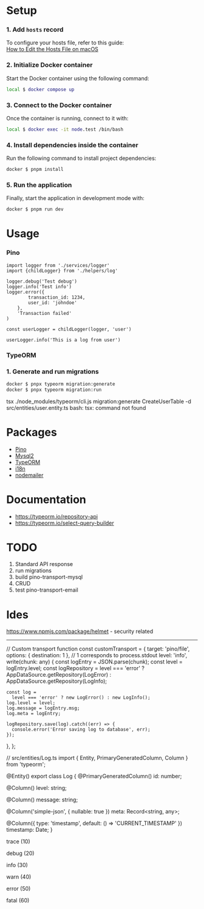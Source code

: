 
# Setup

### 1. Add `hosts` record
To configure your hosts file, refer to this guide:  
[How to Edit the Hosts File on macOS](https://phoenixnap.com/kb/mac-hosts-file)

### 2. Initialize Docker container
Start the Docker container using the following command:

```bash
local $ docker compose up
```

### 3. Connect to the Docker container
Once the container is running, connect to it with:

```bash
local $ docker exec -it node.test /bin/bash
```

### 4. Install dependencies inside the container
Run the following command to install project dependencies:

```bash
docker $ pnpm install
```

### 5. Run the application
Finally, start the application in development mode with:

```bash
docker $ pnpm run dev
```

# Usage

### Pino

```
import logger from './services/logger'
import {childLogger} from './helpers/log'

logger.debug('Test debug')
logger.info('Test info')
logger.error({
        transaction_id: 1234,
        user_id: 'johndoe'
    },
    'Transaction failed'
)

const userLogger = childLogger(logger, 'user')

userLogger.info('This is a log from user')
```
### TypeORM

### 1. Generate and run migrations

```bash
docker $ pnpx typeorm migration:generate
docker $ pnpx typeorm migration:run
```
tsx ./node_modules/typeorm/cli.js migration:generate CreateUserTable -d src/entities/user.entity.ts
bash: tsx: command not found

# Packages

- [Pino](https://github.com/pinojs/pino)
- [Mysql2](https://github.com/sidorares/node-mysql2)
- [TypeORM](https://github.com/typeorm/typeorm)
- [i18n](https://github.com/i18next/i18next)
- [nodemailer](https://nodemailer.com/)

# Documentation

- https://typeorm.io/repository-api
- https://typeorm.io/select-query-builder

# TODO

1. Standard API response
2. run migrations 
3. build pino-transport-mysql
4. CRUD
5. test pino-transport-email

# Ides

https://www.npmjs.com/package/helmet - security related

------------

// Custom transport function
const customTransport = {
target: 'pino/file',
options: { destination: 1 }, // 1 corresponds to process.stdout
level: 'info',
write(chunk: any) {
const logEntry = JSON.parse(chunk);
const level = logEntry.level;
const logRepository =
level === 'error'
? AppDataSource.getRepository(LogError)
: AppDataSource.getRepository(LogInfo);

    const log =
      level === 'error' ? new LogError() : new LogInfo();
    log.level = level;
    log.message = logEntry.msg;
    log.meta = logEntry;

    logRepository.save(log).catch((err) => {
      console.error('Error saving log to database', err);
    });
},
};

// src/entities/Log.ts
import { Entity, PrimaryGeneratedColumn, Column } from 'typeorm';

@Entity()
export class Log {
@PrimaryGeneratedColumn()
id: number;

@Column()
level: string;

@Column()
message: string;

@Column('simple-json', { nullable: true })
meta: Record<string, any>;

@Column({ type: 'timestamp', default: () => 'CURRENT_TIMESTAMP' })
timestamp: Date;
}



trace (10)

debug (20)

info (30)

warn (40)

error (50)

fatal (60)
